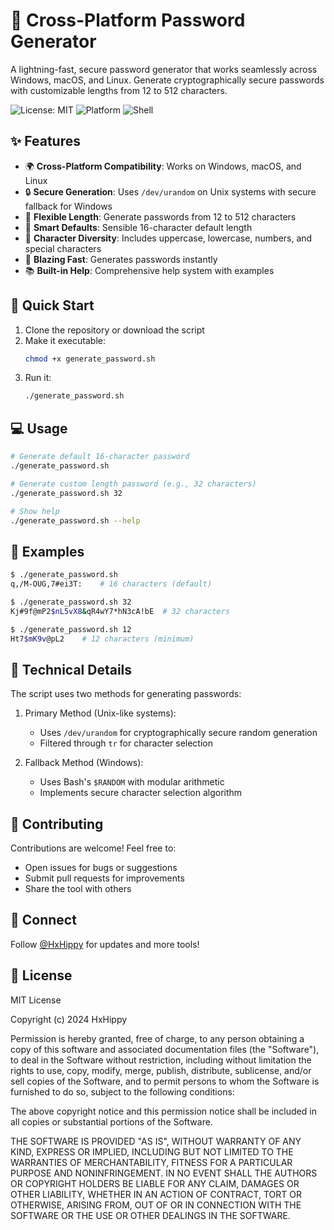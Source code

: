 # 🔐 Cross-Platform Password Generator

A lightning-fast, secure password generator that works seamlessly across Windows, macOS, and Linux. Generate cryptographically secure passwords with customizable lengths from 12 to 512 characters.

![License: MIT](https://img.shields.io/badge/License-MIT-green.svg)
![Platform](https://img.shields.io/badge/platform-Windows%20%7C%20macOS%20%7C%20Linux-blue)
![Shell](https://img.shields.io/badge/shell-bash-89e051)

## ✨ Features

- 🌍 **Cross-Platform Compatibility**: Works on Windows, macOS, and Linux
- 🔒 **Secure Generation**: Uses `/dev/urandom` on Unix systems with secure fallback for Windows
- 📏 **Flexible Length**: Generate passwords from 12 to 512 characters
- 🎯 **Smart Defaults**: Sensible 16-character default length
- 🧩 **Character Diversity**: Includes uppercase, lowercase, numbers, and special characters
- 💨 **Blazing Fast**: Generates passwords instantly
- 📚 **Built-in Help**: Comprehensive help system with examples

## 🚀 Quick Start

1. Clone the repository or download the script
2. Make it executable:
   ```bash
   chmod +x generate_password.sh
   ```
3. Run it:
   ```bash
   ./generate_password.sh
   ```

## 💻 Usage

```bash
# Generate default 16-character password
./generate_password.sh

# Generate custom length password (e.g., 32 characters)
./generate_password.sh 32

# Show help
./generate_password.sh --help
```

## 📖 Examples

```bash
$ ./generate_password.sh
q,/M-OUG,7#ei3T:    # 16 characters (default)

$ ./generate_password.sh 32
Kj#9f@mP2$nL5vX8&qR4wY7*hN3cA!bE  # 32 characters

$ ./generate_password.sh 12
Ht7$mK9v@pL2    # 12 characters (minimum)
```

## 🔧 Technical Details

The script uses two methods for generating passwords:

1. Primary Method (Unix-like systems):
   - Uses `/dev/urandom` for cryptographically secure random generation
   - Filtered through `tr` for character selection

2. Fallback Method (Windows):
   - Uses Bash's `$RANDOM` with modular arithmetic
   - Implements secure character selection algorithm

## 🤝 Contributing

Contributions are welcome! Feel free to:
- Open issues for bugs or suggestions
- Submit pull requests for improvements
- Share the tool with others

## 📱 Connect

Follow [@HxHippy](https://x.com/HxHippy) for updates and more tools!

## 📄 License

MIT License

Copyright (c) 2024 HxHippy

Permission is hereby granted, free of charge, to any person obtaining a copy
of this software and associated documentation files (the "Software"), to deal
in the Software without restriction, including without limitation the rights
to use, copy, modify, merge, publish, distribute, sublicense, and/or sell
copies of the Software, and to permit persons to whom the Software is
furnished to do so, subject to the following conditions:

The above copyright notice and this permission notice shall be included in all
copies or substantial portions of the Software.

THE SOFTWARE IS PROVIDED "AS IS", WITHOUT WARRANTY OF ANY KIND, EXPRESS OR
IMPLIED, INCLUDING BUT NOT LIMITED TO THE WARRANTIES OF MERCHANTABILITY,
FITNESS FOR A PARTICULAR PURPOSE AND NONINFRINGEMENT. IN NO EVENT SHALL THE
AUTHORS OR COPYRIGHT HOLDERS BE LIABLE FOR ANY CLAIM, DAMAGES OR OTHER
LIABILITY, WHETHER IN AN ACTION OF CONTRACT, TORT OR OTHERWISE, ARISING FROM,
OUT OF OR IN CONNECTION WITH THE SOFTWARE OR THE USE OR OTHER DEALINGS IN THE
SOFTWARE.
